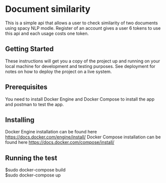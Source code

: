 # Document similarity
This is a simple api that allows a user to check similarity of two documents using spacy NLP modle. Register of an account gives a user 6 tokens to use this api and each usage costs one token.

## Getting Started
These instructions will get you a copy of the project up and running on your local machine for development and testing purposes. See deployment for notes on how to deploy the project on a live system.


## Prerequisites
You need to install Docker Engine and Docker Compose to install the app and postman to test the app.

## Installing
Docker Engine installation can be found here https://docs.docker.com/engine/install/
Docker Compose installation can be found here https://docs.docker.com/compose/install/

## Running the test
$sudo docker-compose build \
$sudo docker-compose up
